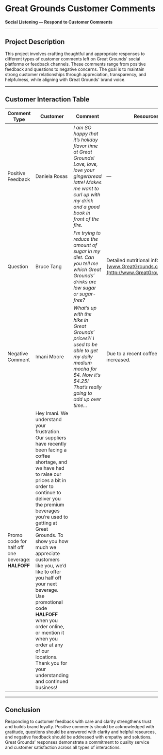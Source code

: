 # Great Grounds Customer Comments  
**Social Listening — Respond to Customer Comments**

---

## Project Description

This project involves crafting thoughtful and appropriate responses to different types of customer comments left on Great Grounds' social platforms or feedback channels. These comments range from positive feedback and questions to negative concerns. The goal is to maintain strong customer relationships through appreciation, transparency, and helpfulness, while aligning with Great Grounds' brand voice.

---

## Customer Interaction Table

| **Comment Type**     | **Customer**     | **Comment**                                                                                                                                                 | **Resources / Information**                                                                                      | **Response**                                                                                                                                                                                                                                                                                              |
|----------------------|------------------|-------------------------------------------------------------------------------------------------------------------------------------------------------------|-------------------------------------------------------------------------------------------------------------------|------------------------------------------------------------------------------------------------------------------------------------------------------------------------------------------------------------------------------------------------------------------------------------------------------------|
| Positive Feedback     | Daniela Rosas     | _I am SO happy that it’s holiday flavor time at Great Grounds! Love, love, love your gingerbread latte! Makes me want to curl up with my drink and a good book in front of the fire._ | —                                                                                                                 | We’re thrilled that the holiday flavors are here too, Daniela! Thanks for letting us know that you love them as much as we do!                                                                                                                                                                            |
| Question              | Bruce Tang        | _I’m trying to reduce the amount of sugar in my diet. Can you tell me which Great Grounds’ drinks are low sugar or sugar-free?_                             | Detailed nutritional info: [www.GreatGrounds.com/NutritionalFacts](http://www.GreatGrounds.com/NutritionalFacts) | Sure! Great Grounds has several beverages that are already low in sugar or sugar-free and dozens more that can be prepared that way on request! Visit [www.GreatGrounds.com/NutritionalFacts](http://www.GreatGrounds.com/NutritionalFacts) to find all the information you need. What’s your favorite Great Grounds beverage, Bruce? Let’s make that low in sugar for you! |
| Negative Comment      | Imani Moore       | _What’s up with the hike in Great Grounds’ prices?! I used to be able to get my daily medium mocha for $4. Now it’s $4.25! That’s really going to add up over time..._ | Due to a recent coffee shortage, prices have increased.  
Promo code for half off one beverage: **HALFOFF** | Hey Imani. We understand your frustration. Our suppliers have recently been facing a coffee shortage, and we have had to raise our prices a bit in order to continue to deliver you the premium beverages you’re used to getting at Great Grounds. To show you how much we appreciate customers like you, we’d like to offer you half off your next beverage. Use promotional code **HALFOFF** when you order online, or mention it when you order at any of our locations. Thank you for your understanding and continued business! |

---

## Conclusion

Responding to customer feedback with care and clarity strengthens trust and builds brand loyalty. Positive comments should be acknowledged with gratitude, questions should be answered with clarity and helpful resources, and negative feedback should be addressed with empathy and solutions. Great Grounds’ responses demonstrate a commitment to quality service and customer satisfaction across all types of interactions.
